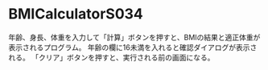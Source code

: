 # BMICalculatorS034

年齢、身長、体重を入力して「計算」ボタンを押すと、BMIの結果と適正体重が表示されるプログラム。
年齢の欄に16未満を入れると確認ダイアログが表示される。
「クリア」ボタンを押すと、実行される前の画面になる。
